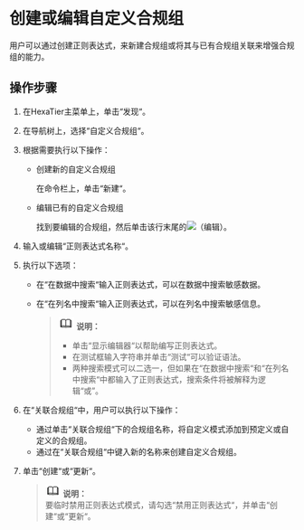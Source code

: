 # 创建或编辑自定义合规组<a name="ZH-CN_TOPIC_0214274582"></a>

用户可以通过创建正则表达式，来新建合规组或将其与已有合规组关联来增强合规组的能力。

## 操作步骤<a name="section1367212342225"></a>

1.  在HexaTier主菜单上，单击“发现“。
2.  在导航树上，选择“自定义合规组“。
3.  根据需要执行以下操作：
    -   创建新的自定义合规组

        在命令栏上，单击“新建“。

    -   编辑已有的自定义合规组

        找到要编辑的合规组，然后单击该行末尾的![](figures/icon-edit.png)（编辑）。

4.  输入或编辑“正则表达式名称“。
5.  执行以下选项：
    -   在“在数据中搜索“输入正则表达式，可以在数据中搜索敏感数据。
    -   在“在列名中搜索“输入正则表达式，可以在列名中搜索敏感信息。

        >![](public_sys-resources/icon-note.gif) **说明：**   
        >-   单击“显示编辑器“以帮助编写正则表达式。  
        >-   在测试框输入字符串并单击“测试“可以验证语法。  
        >-   两种搜索模式可以二选一，但如果在“在数据中搜索“和“在列名中搜索“中都输入了正则表达式，搜索条件将被解释为逻辑“或”。  


6.  在“关联合规组“中，用户可以执行以下操作：
    -   通过单击“关联合规组“下的合规组名称，将自定义模式添加到预定义或自定义的合规组。
    -   通过在“关联合规组“中键入新的名称来创建自定义合规组。

7.  单击“创建“或“更新“。

    >![](public_sys-resources/icon-note.gif) **说明：**   
    >要临时禁用正则表达式模式，请勾选“禁用正则表达式“，并单击“创建“或“更新“。  


